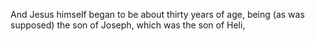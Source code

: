 And Jesus himself began to be about thirty years of age, being (as was supposed) the son of Joseph, which was the son of Heli,
